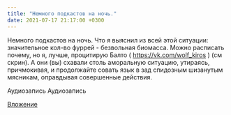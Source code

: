 ```yaml
---
title: "Немного подкастов на ночь."
date: 2021-07-17 21:17:00 +0300
---
```


Немного подкастов на ночь.
Что я выяснил из всей этой ситуации: значительное кол-во фуррей - безвольная биомасса. Можно расписать почему, но я, лучше, процитирую Балто ( https://vk.com/wolf_kiros ) (см скрин). А они (вы) схавали столь аморальную ситуацию, утираясь, причмокивая, и продолжайте совать язык в зад спидозным шизанутым мясникам, оправдывая совершенные действия.

Аудиозапись
Аудиозапись

[Вложение](https://vk.com/photo41076938_457247367)
